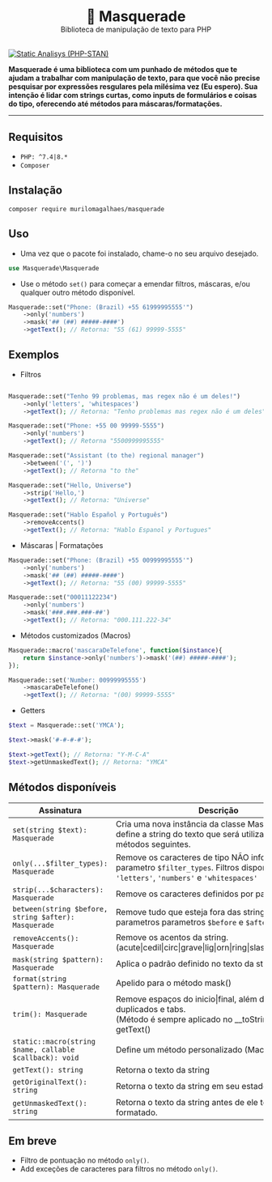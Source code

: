 <div align="center">
<h1 style="margin-bottom: 0px">🦝 Masquerade</h1> 
<span>Biblioteca de manipulação de texto para PHP</span>
</div>

<br>

[![Static Analisys (PHP-STAN)](https://github.com/murilomagalhaes/masquerade/actions/workflows/static_analysis.yml/badge.svg)](https://github.com/murilomagalhaes/masquerade/actions/workflows/static_analysis.yml)


**Masquerade é uma biblioteca com um punhado de métodos que te ajudam a trabalhar com manipulação de texto, para que você não precise pesquisar por expressões resgulares pela milésima vez (Eu espero). Sua intenção é lidar com strings curtas, como inputs de formulários e coisas do tipo, oferecendo até métodos para máscaras/formatações.**

<hr>

## Requisitos
- `PHP: ^7.4|8.*`
- `Composer`

  
## Instalação
 `composer require murilomagalhaes/masquerade`

## Uso
- Uma vez que o pacote foi instalado, chame-o no seu arquivo desejado.
``` php
use Masquerade\Masquerade
```
- Use o método `set()` para começar a emendar filtros, máscaras, e/ou qualquer outro método disponível.
``` php
Masquerade::set("Phone: (Brazil) +55 61999995555'")
    ->only('numbers')
    ->mask('## (##) #####-####')
    ->getText(); // Retorna: "55 (61) 99999-5555"
```

## Exemplos

- Filtros
``` php

Masquerade::set("Tenho 99 problemas, mas regex não é um deles!")
    ->only('letters', 'whitespaces')
    ->getText(); // Retorna: "Tenho problemas mas regex não é um deles"

Masquerade::set("Phone: +55 00 99999-5555")
    ->only('numbers')
    ->getText(); // Retorna "5500999995555"

Masquerade::set("Assistant (to the) regional manager")
    ->between('(', ')')
    ->getText(); // Retorna "to the"

Masquerade::set("Hello, Universe")
    ->strip('Hello,')
    ->getText(); // Retorna: "Universe"

Masquerade::set("Hablo Español y Português")
    ->removeAccents()
    ->getText(); // Retorna: "Hablo Espanol y Portugues"
```

- Máscaras | Formatações
``` php
Masquerade::set("Phone: (Brazil) +55 00999995555'")
    ->only('numbers')
    ->mask('## (##) #####-####')
    ->getText(); // Retorna: "55 (00) 99999-5555"

Masquerade::set("00011122234") 
    ->only('numbers')
    ->mask('###.###.###-##')
    ->getText(); // Retorna: "000.111.222-34"
```

- Métodos customizados (Macros)
``` php
Masquerade::macro('mascaraDeTelefone', function($instance){
    return $instance->only('numbers')->mask('(##) #####-####');
});

Masquerade::set('Number: 00999995555')
    ->mascaraDeTelefone()
    ->getText(); // Retorna: "(00) 99999-5555"
```

- Getters

```php
$text = Masquerade::set('YMCA');

$text->mask('#-#-#-#');

$text->getText(); // Retorna: "Y-M-C-A"
$text->getUnmaskedText(); // Retorna: "YMCA"
```

## Métodos disponíveis

| Assinatura | Descrição | 
|---|---|
| `set(string $text): Masquerade` | Cria uma nova instância da classe Masquerade, e define a string do texto que será utilizada pelos métodos seguintes. |
| `only(...$filter_types): Masquerade` | Remove os caracteres de tipo NÃO informados no parametro `$filter_types`. Filtros disponíveis: `'letters'`, `'numbers'` e `'whitespaces'` |
| `strip(...$characters): Masquerade` | Remove os caracteres definidos por parametro |
| `between(string $before, string $after): Masquerade`  | Remove tudo que esteja fora das strings dos parametros parametros `$before` e `$after` |
| `removeAccents(): Masquerade`|Remove os acentos da string. <br>(acute\|cedil\|circ\|grave\|lig\|orn\|ring\|slash\|th\|tilde\|uml\|)
| `mask(string $pattern): Masquerade`| Aplica o padrão definido no texto da string |
| `format(string $pattern): Masquerade` | Apelido para o método mask() |
| `trim(): Masquerade` | Remove espaços do inicio\|final, além de espaços duplicados e tabs. <br>(Método é sempre aplicado no __toString() e getText() |
| `static::macro(string $name, callable $callback): void`| Define um método personalizado (Macro) |
| `getText(): string` | Retorna o texto da string |
| `getOriginalText(): string` | Retorna o texto da string em seu estado original |
| `getUnmaskedText(): string` | Retorna o texto da string antes de ele ter sido formatado. |

## Em breve
- Filtro de pontuação no método `only()`.
- Add exceções de caracteres para filtros no método `only()`.